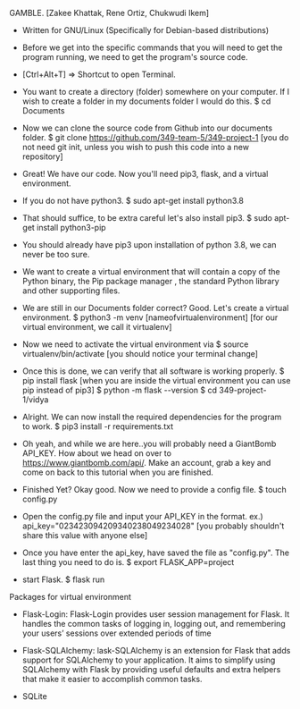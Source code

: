 GAMBLE. [Zakee Khattak, Rene Ortiz, Chukwudi Ikem] 
* Written for GNU/Linux (Specifically for Debian-based distributions)
* Before we get into the specific commands that you will need to get the program running, we need to get the program's source code.
* [Ctrl+Alt+T] => Shortcut to open Terminal.

* You want to create a directory (folder) somewhere on your computer. If I wish to create a folder in my documents folder I would do this.
        $ cd Documents

* Now we can clone the source code from Github into our documents folder.
        $ git clone https://github.com/349-team-5/349-project-1 
[you do not need git init, unless you wish to push this code into a new repository]
* Great! We have our code. Now you'll need pip3, flask, and a virtual environment.

* If you do not have python3.
        $ sudo apt-get install python3.8
* That should suffice, to be extra careful let's also install pip3.
        $ sudo apt-get install python3-pip
        
* You should already have pip3 upon installation of python 3.8, we can never be too sure.

* We want to create a virtual environment that will contain a copy of the Python binary, the Pip package manager , the standard Python library and other supporting files.
* We are still in our Documents folder correct? Good. Let's create a virtual environment.
        $ python3 -m venv [nameofvirtualenvironment]
[for our virtual environment, we call it virtualenv]

* Now we need to activate the virtual environment via
        $ source virtualenv/bin/activate
[you should notice your terminal change]

* Once this is done, we can verify that all software is working properly.
        $ pip install flask
[when you are inside the virtual environment you can use pip instead of pip3]
        $ python -m flask --version
        $ cd 349-project-1/vidya
        
* Alright. We can now install the required dependencies for the program to work.
        $ pip3 install -r requirements.txt
* Oh yeah, and while we are here..you will probably need a GiantBomb API_KEY.
How about we head on over to https://www.giantbomb.com/api/. Make an account, grab a key and come on back to this tutorial when you are finished.

* Finished Yet? Okay good. Now we need to provide a config file.
        $ touch config.py
        
* Open the config.py file and input your API_KEY in the format.
ex.)
	api_key="023423094209340238049234028" 
[you probably shouldn't share this value with anyone else]

* Once you have enter the api_key, have saved the file as "config.py". The last thing you need to do is. 
        $ export FLASK_APP=project
* start Flask.
        $ flask run

Packages for virtual environment

* Flask-Login: Flask-Login provides user session management for Flask. It handles the common tasks of logging in, logging out, and remembering your users’ sessions over extended periods of time

* Flask-SQLAlchemy: lask-SQLAlchemy is an extension for Flask that adds support for SQLAlchemy to your application. It aims to simplify using SQLAlchemy with Flask by providing useful defaults and extra helpers that make it easier to accomplish common tasks.

* SQLite
